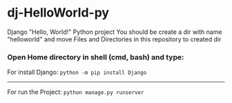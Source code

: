 # dj-HelloWorld-py
Django "Hello, World!" Python project
You should be create a dir with name "helloworld" and move Files and Directories in this repository to created dir
### Open Home directory in shell (cmd, bash) and type:
  For install Django:
    <code>python -m pip install Django</code>
<hr>
  For run the Project:
    <code>python manage.py runserver</code>

